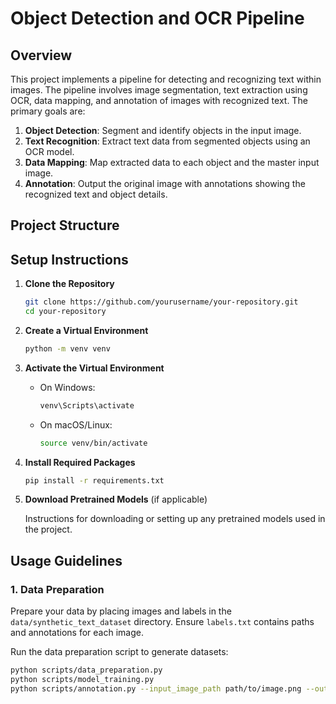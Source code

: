 # Object Detection and OCR Pipeline

## Overview

This project implements a pipeline for detecting and recognizing text within images. The pipeline involves image segmentation, text extraction using OCR, data mapping, and annotation of images with recognized text. The primary goals are:

1. **Object Detection**: Segment and identify objects in the input image.
2. **Text Recognition**: Extract text data from segmented objects using an OCR model.
3. **Data Mapping**: Map extracted data to each object and the master input image.
4. **Annotation**: Output the original image with annotations showing the recognized text and object details.

## Project Structure

## Setup Instructions

1. **Clone the Repository**

    ```bash
    git clone https://github.com/yourusername/your-repository.git
    cd your-repository
    ```

2. **Create a Virtual Environment**

    ```bash
    python -m venv venv
    ```

3. **Activate the Virtual Environment**

    - On Windows:

        ```bash
        venv\Scripts\activate
        ```

    - On macOS/Linux:

        ```bash
        source venv/bin/activate
        ```

4. **Install Required Packages**

    ```bash
    pip install -r requirements.txt
    ```

5. **Download Pretrained Models** (if applicable)

    Instructions for downloading or setting up any pretrained models used in the project.

## Usage Guidelines

### 1. Data Preparation

Prepare your data by placing images and labels in the `data/synthetic_text_dataset` directory. Ensure `labels.txt` contains paths and annotations for each image.

Run the data preparation script to generate datasets:

```bash
python scripts/data_preparation.py
python scripts/model_training.py
python scripts/annotation.py --input_image_path path/to/image.png --output_image_path path/to/output_image.png
